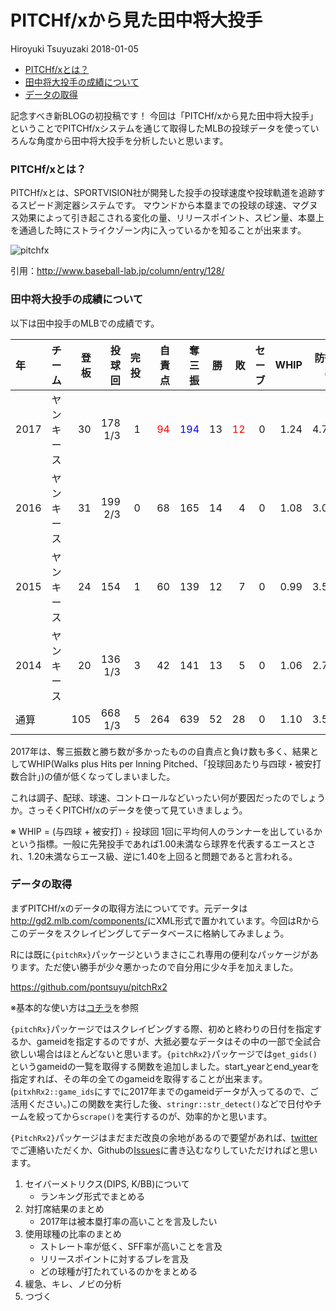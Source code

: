 PITCHf/xから見た田中将大投手
================
Hiroyuki Tsuyuzaki
2018-01-05

-   [PITCHf/xとは？](#pitchfxとは)
-   [田中将大投手の成績について](#田中将大投手の成績について)
-   [データの取得](#データの取得)

記念すべき新BLOGの初投稿です！
今回は「PITCHf/xから見た田中将大投手」ということでPITCHf/xシステムを通じて取得したMLBの投球データを使っていろんな角度から田中将大投手を分析したいと思います。

### PITCHf/xとは？

PITCHf/xとは、SPORTVISION社が開発した投手の投球速度や投球軌道を追跡するスピード測定器システムです。
マウンドから本塁までの投球の球速、マグヌス効果によって引き起こされる変化の量、リリースポイント、スピン量、本塁上を通過した時にストライクゾーン内に入っているかを知ることが出来ます。

![pitchfx](https://github.com/pontsuyu/maakun/img/pitchfx.png)

引用：<http://www.baseball-lab.jp/column/entry/128/>

### 田中将大投手の成績について

以下は田中投手のMLBでの成績です。

| 年   | チーム     |  登板|   投球回|  完投|                              自責点|                                奪三振|   勝|                                  敗|  セーブ|  WHIP|  防御率|
|:-----|:-----------|-----:|--------:|-----:|-----------------------------------:|-------------------------------------:|----:|-----------------------------------:|-------:|-----:|-------:|
| 2017 | ヤンキース |    30|  178 1/3|     1|  <span style="color: red">94</span>|  <span style="color: blue">194</span>|   13|  <span style="color: red">12</span>|       0|  1.24|    4.74|
| 2016 | ヤンキース |    31|  199 2/3|     0|                                  68|                                   165|   14|                                   4|       0|  1.08|    3.07|
| 2015 | ヤンキース |    24|      154|     1|                                  60|                                   139|   12|                                   7|       0|  0.99|    3.51|
| 2014 | ヤンキース |    20|  136 1/3|     3|                                  42|                                   141|   13|                                   5|       0|  1.06|    2.77|
| 通算 |            |   105|  668 1/3|     5|                                 264|                                   639|   52|                                  28|       0|  1.10|    3.56|

2017年は、奪三振数と勝ち数が多かったものの自責点と負け数も多く、結果としてWHIP(Walks plus Hits per Inning Pitched、「投球回あたり与四球・被安打数合計」)の値が低くなってしまいました。

これは調子、配球、球速、コントロールなどいったい何が要因だったのでしょうか。さっそくPITCHf/xのデータを使って見ていきましょう。

※ WHIP = (与四球 + 被安打) ÷ 投球回
1回に平均何人のランナーを出しているかという指標。一般に先発投手であれば1.00未満なら球界を代表するエースとされ、1.20未満ならエース級、逆に1.40を上回ると問題であると言われる。

### データの取得

まずPITCHf/xのデータの取得方法についてです。元データは<http://gd2.mlb.com/components/>にXML形式で置かれています。今回はRからこのデータをスクレイピングしてデータベースに格納してみましょう。

Rには既に`{pitchRx}`パッケージというまさにこれ専用の便利なパッケージがあります。ただ使い勝手が少々悪かったので自分用に少々手を加えました。

<https://github.com/pontsuyu/pitchRx2>

※基本的な使い方は[コチラ](https://pitchrx.cpsievert.me/)を参照

`{pitchRx}`パッケージではスクレイピングする際、初めと終わりの日付を指定するか、gameidを指定するのですが、大抵必要なデータはその中の一部で全試合欲しい場合はほとんどないと思います。`{pitchRx2}`パッケージでは`get_gids()`というgameidの一覧を取得する関数を追加しました。start\_yearとend\_yearを指定すれば、その年の全てのgameidを取得することが出来ます。(`pitxhRx2::game_ids`にすでに2017年までのgameidデータが入ってるので、ご活用ください。)この関数を実行した後、`stringr::str_detect()`などで日付やチームを絞ってから`scrape()`を実行するのが、効率的かと思います。

`{PitchRx2}`パッケージはまだまだ改良の余地があるので要望があれば、[twitter](https://twitter.com/ponsa__ku)でご連絡いただくか、Githubの[Issues](https://github.com/pontsuyu/pitchRx2/issues)に書き込むなりしていただければと思います。

1.  セイバーメトリクス(DIPS, K/BB)について
    -   ランキング形式でまとめる
2.  対打席結果のまとめ
    -   2017年は被本塁打率の高いことを言及したい
3.  使用球種の比率のまとめ
    -   ストレート率が低く、SFF率が高いことを言及
    -   リリースポイントに対するブレを言及
    -   どの球種が打たれているのかをまとめる
4.  緩急、キレ、ノビの分析
5.  つづく
